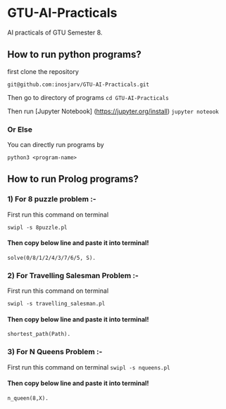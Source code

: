# GTU-AI-Practicals
AI practicals of GTU Semester 8.

## How to run python programs?

first clone the repository
  
  ``` git@github.com:inosjarv/GTU-AI-Practicals.git ```

Then go to directory of programs
  ``` cd GTU-AI-Practicals ```

Then run [Jupyter Notebook] (https://jupyter.org/install)
  ``` jupyter noteook ```
 
### Or Else
  You can directly run programs by
  
 ``` python3 <program-name> ```

## How to run Prolog programs?

### 1) For 8 puzzle problem :-

First run this command on terminal
```  
swipl -s 8puzzle.pl
```

#### Then copy below line and paste it into terminal!

``` solve(0/8/1/2/4/3/7/6/5, S). ```

### 2) For Travelling Salesman Problem :-

First run this command on terminal

``` swipl -s travelling_salesman.pl ``` 

#### Then copy below line and paste it into terminal!
  
  ``` shortest_path(Path). ``` 
  
### 3) For N Queens Problem :-

First run this command on terminal
``` swipl -s nqueens.pl ``` 
  

#### Then copy below line and paste it into terminal!
``` n_queen(8,X).  ```

